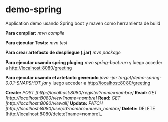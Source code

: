 # demo-spring
Application demo usando Spring boot y maven como herramienta de build

__Para compilar:__
_mvn compile_

__Para ejecutar Tests:__
_mvn test_

__Para crear artefacto de despliegue (.jar)__
_mvn package_

__Para ejecutar usando spring pluging__ _mvn spring-boot:run_ y luego acceder a [http://localhost:8080/greeting](http://localhost:8080/greeting)

__Para ejecutar usando el artefacto generado__ _java -jar target/demo-spring-0.0.1-SNAPSHOT.jar_ y luego acceder a [http://localhost:8080/greeting](http://localhost:8080/greeting)




__Create:__
_POST [http://localhost:8080/register?name=nombre]_
__Read:__
_GET [http://localhost:8080/view?name=nombre]_
__Read:__
_GET [http://localhost:8080/viewall]_
__Update:__
_PATCH [http://localhost:8080/user/id?nombre=nuevo_nombre]_
__Delete:__
DELETE [http://localhost:8080/delete?name=nombre]_